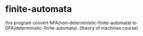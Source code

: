 # finite-automata
this program convert NFA(non-deterministic-finite-automata) to DFA(deterministic-finite-automata). (theory of machines course)
